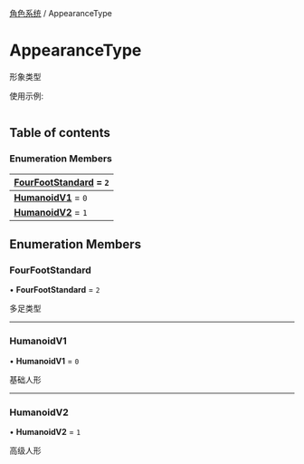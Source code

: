 [角色系统](../groups/角色系统.角色系统.md) / AppearanceType

# AppearanceType <Badge type="tip" text="Enumeration" /> <Score text="AppearanceType" />

形象类型

<span style="font-size: 14px;">
使用示例:
</span>

```ts
```

## Table of contents

### Enumeration Members <Score text="Enumeration" /> 
| **[FourFootStandard](mw.AppearanceType.md#fourfootstandard)** = ``2``  |
| :----- |
| **[HumanoidV1](mw.AppearanceType.md#humanoidv1)** = ``0`` |
| **[HumanoidV2](mw.AppearanceType.md#humanoidv2)** = ``1`` |

## Enumeration Members

### FourFootStandard <Score text="FourFootStandard" /> 

• **FourFootStandard** = ``2``

多足类型

___

### HumanoidV1 <Score text="HumanoidV" /> 

• **HumanoidV1** = ``0``

基础人形

___

### HumanoidV2 <Score text="HumanoidV" /> 

• **HumanoidV2** = ``1``

高级人形

